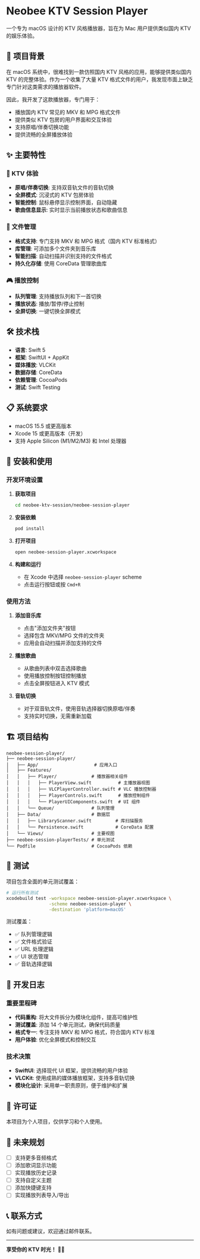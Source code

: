 # Neobee KTV Session Player

一个专为 macOS 设计的 KTV 风格播放器，旨在为 Mac 用户提供类似国内 KTV 的娱乐体验。

## 🎤 项目背景

在 macOS 系统中，很难找到一款仿照国内 KTV 风格的应用，能够提供类似国内 KTV 的完整体验。作为一个收集了大量 KTV 格式文件的用户，我发现市面上缺乏专门针对这类需求的播放器软件。

因此，我开发了这款播放器，专门用于：

- 播放国内 KTV 常见的 MKV 和 MPG 格式文件
- 提供类似 KTV 包房的用户界面和交互体验
- 支持原唱/伴奏切换功能
- 提供流畅的全屏播放体验

## ✨ 主要特性

### 🎵 KTV 体验

- **原唱/伴奏切换**: 支持双音轨文件的音轨切换
- **全屏模式**: 沉浸式的 KTV 包房体验
- **智能控制**: 鼠标悬停显示控制界面，自动隐藏
- **歌曲信息显示**: 实时显示当前播放状态和歌曲信息

### 📁 文件管理

- **格式支持**: 专门支持 MKV 和 MPG 格式（国内 KTV 标准格式）
- **库管理**: 可添加多个文件夹到音乐库
- **智能扫描**: 自动扫描并识别支持的文件格式
- **持久化存储**: 使用 CoreData 管理歌曲库

### 🎮 播放控制

- **队列管理**: 支持播放队列和下一首切换
- **播放状态**: 播放/暂停/停止控制
- **全屏切换**: 一键切换全屏模式

## 🛠 技术栈

- **语言**: Swift 5
- **框架**: SwiftUI + AppKit
- **媒体播放**: VLCKit
- **数据存储**: CoreData
- **依赖管理**: CocoaPods
- **测试**: Swift Testing

## 📋 系统要求

- macOS 15.5 或更高版本
- Xcode 15 或更高版本（开发）
- 支持 Apple Silicon (M1/M2/M3) 和 Intel 处理器

## 🚀 安装和使用

### 开发环境设置

1. **获取项目**

   ```bash
   cd neobee-ktv-session/neobee-session-player
   ```

2. **安装依赖**

   ```bash
   pod install
   ```

3. **打开项目**

   ```bash
   open neobee-session-player.xcworkspace
   ```

4. **构建和运行**
   - 在 Xcode 中选择 `neobee-session-player` scheme
   - 点击运行按钮或按 `Cmd+R`

### 使用方法

1. **添加音乐库**

   - 点击"添加文件夹"按钮
   - 选择包含 MKV/MPG 文件的文件夹
   - 应用会自动扫描并添加支持的文件

2. **播放歌曲**

   - 从歌曲列表中双击选择歌曲
   - 使用播放控制按钮控制播放
   - 点击全屏按钮进入 KTV 模式

3. **音轨切换**
   - 对于双音轨文件，使用音轨选择器切换原唱/伴奏
   - 支持实时切换，无需重新加载

## 🏗 项目结构

```
neobee-session-player/
├── neobee-session-player/
│   ├── App/                     # 应用入口
│   ├── Features/
│   │   ├── Player/             # 播放器相关组件
│   │   │   ├── PlayerView.swift          # 主播放器视图
│   │   │   ├── VLCPlayerController.swift # VLC 播放控制器
│   │   │   ├── PlayerControls.swift      # 播放控制组件
│   │   │   └── PlayerUIComponents.swift  # UI 组件
│   │   └── Queue/              # 队列管理
│   ├── Data/                   # 数据层
│   │   ├── LibraryScanner.swift         # 库扫描服务
│   │   └── Persistence.swift            # CoreData 配置
│   └── Views/                  # 主要视图
├── neobee-session-playerTests/ # 单元测试
└── Podfile                     # CocoaPods 依赖
```

## 🧪 测试

项目包含全面的单元测试覆盖：

```bash
# 运行所有测试
xcodebuild test -workspace neobee-session-player.xcworkspace \
                -scheme neobee-session-player \
                -destination 'platform=macOS'
```

测试覆盖：

- ✅ 队列管理逻辑
- ✅ 文件格式验证
- ✅ URL 处理逻辑
- ✅ UI 状态管理
- ✅ 音轨选择逻辑

## 📝 开发日志

### 重要里程碑

- **代码重构**: 将大文件拆分为模块化组件，提高可维护性
- **测试覆盖**: 添加 14 个单元测试，确保代码质量
- **格式专一**: 专注支持 MKV 和 MPG 格式，符合国内 KTV 标准
- **用户体验**: 优化全屏模式和控制交互

### 技术决策

- **SwiftUI**: 选择现代 UI 框架，提供流畅的用户体验
- **VLCKit**: 使用成熟的媒体播放框架，支持多音轨切换
- **模块化设计**: 采用单一职责原则，便于维护和扩展

## 📄 许可证

本项目为个人项目，仅供学习和个人使用。

## 🎯 未来规划

- [ ] 支持更多音频格式
- [ ] 添加歌词显示功能
- [ ] 实现播放历史记录
- [ ] 支持自定义主题
- [ ] 添加快捷键支持
- [ ] 实现播放列表导入/导出

## 📞 联系方式

如有问题或建议，欢迎通过邮件联系。

---

**享受你的 KTV 时光！** 🎤🎵
